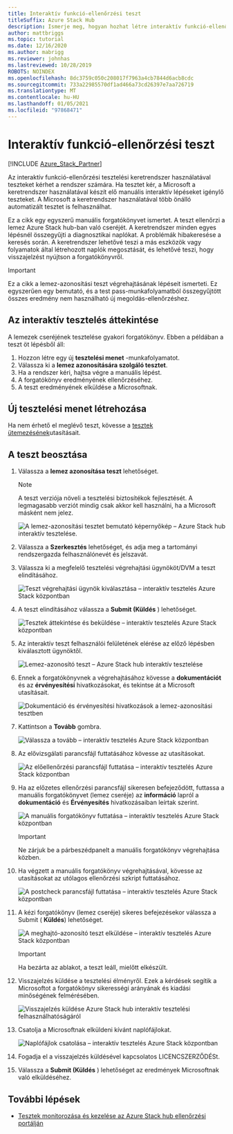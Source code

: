 ```yaml
---
title: Interaktív funkció-ellenőrzési teszt
titleSuffix: Azure Stack Hub
description: Ismerje meg, hogyan hozhat létre interaktív funkció-ellenőrzési teszteket Azure Stack hubhoz szolgáltatásként történő érvényesítéssel.
author: mattbriggs
ms.topic: tutorial
ms.date: 12/16/2020
ms.author: mabrigg
ms.reviewer: johnhas
ms.lastreviewed: 10/28/2019
ROBOTS: NOINDEX
ms.openlocfilehash: 8dc3759c050c208017f7963a4cb7844d6acb8cdc
ms.sourcegitcommit: 733a22985570df1ad466a73cd26397e7aa726719
ms.translationtype: MT
ms.contentlocale: hu-HU
ms.lasthandoff: 01/05/2021
ms.locfileid: "97868471"
---
```

# <a name="interactive-feature-verification-testing"></a>Interaktív funkció-ellenőrzési teszt  

[!INCLUDE [Azure_Stack_Partner](./includes/azure-stack-partner-appliesto.md)]

Az interaktív funkció-ellenőrzési tesztelési keretrendszer használatával teszteket kérhet a rendszer számára. Ha tesztet kér, a Microsoft a keretrendszer használatával készít elő manuális interaktív lépéseket igénylő teszteket. A Microsoft a keretrendszer használatával több önálló automatizált tesztet is felhasználhat.

Ez a cikk egy egyszerű manuális forgatókönyvet ismertet. A teszt ellenőrzi a lemez Azure Stack hub-ban való cseréjét. A keretrendszer minden egyes lépésnél összegyűjti a diagnosztikai naplókat. A problémák hibakeresése a keresés során. A keretrendszer lehetővé teszi a más eszközök vagy folyamatok által létrehozott naplók megosztását, és lehetővé teszi, hogy visszajelzést nyújtson a forgatókönyvről.

> [!Important]  
> Ez a cikk a lemez-azonosítási teszt végrehajtásának lépéseit ismerteti. Ez egyszerűen egy bemutató, és a test pass-munkafolyamatból összegyűjtött összes eredmény nem használható új megoldás-ellenőrzéshez.

## <a name="overview-of-interactive-testing"></a>Az interaktív tesztelés áttekintése

A lemezek cseréjének tesztelése gyakori forgatókönyv. Ebben a példában a teszt öt lépésből áll:

1. Hozzon létre egy új **tesztelési menet** -munkafolyamatot.
2. Válassza ki a **lemez azonosítására szolgáló tesztet**.
3. Ha a rendszer kéri, hajtsa végre a manuális lépést.
4. A forgatókönyv eredményének ellenőrzéséhez.
5. A teszt eredményének elküldése a Microsoftnak.

## <a name="create-a-new-test-pass"></a>Új tesztelési menet létrehozása

Ha nem érhető el meglévő teszt, kövesse a [tesztek ütemezésének](azure-stack-vaas-schedule-test-pass.md)utasításait.

## <a name="schedule-the-test"></a>A teszt beosztása

1. Válassza a **lemez azonosítása teszt** lehetőséget.

    > [!Note]  
    > A teszt verziója növeli a tesztelési biztosítékok fejlesztését. A legmagasabb verziót mindig csak akkor kell használni, ha a Microsoft másként nem jelez.

    ![A lemez-azonosítási tesztet bemutató képernyőkép – Azure Stack hub interaktív tesztelése.](media/azure-stack-vaas-interactive-feature-verification/image4.png)

2. Válassza a **Szerkesztés** lehetőséget, és adja meg a tartományi rendszergazda felhasználónevét és jelszavát.

3. Válassza ki a megfelelő tesztelési végrehajtási ügynököt/DVM a teszt elindításához.

    ![Teszt végrehajtási ügynök kiválasztása – interaktív tesztelés Azure Stack központban](media/azure-stack-vaas-interactive-feature-verification/image5.png)

4. A teszt elindításához válassza a **Submit (Küldés** ) lehetőséget.

    ![Tesztek áttekintése és beküldése – interaktív tesztelés Azure Stack központban](media/azure-stack-vaas-interactive-feature-verification/image6.png)

5. Az interaktív teszt felhasználói felületének elérése az előző lépésben kiválasztott ügynöktől.

    ![Lemez-azonosító teszt – Azure Stack hub interaktív tesztelése](media/azure-stack-vaas-interactive-feature-verification/image8.png)

6. Ennek a forgatókönyvnek a végrehajtásához kövesse a **dokumentációt** és az **érvényesítési** hivatkozásokat, és tekintse át a Microsoft utasításait.

    ![Dokumentáció és érvényesítési hivatkozások a lemez-azonosítási tesztben](media/azure-stack-vaas-interactive-feature-verification/image9.png)

7. Kattintson a **Tovább** gombra.

    ![Válassza a tovább – interaktív tesztelés Azure Stack központban](media/azure-stack-vaas-interactive-feature-verification/image10.png)

8. Az elővizsgálati parancsfájl futtatásához kövesse az utasításokat.

    ![Az előellenőrzési parancsfájl futtatása – interaktív tesztelés Azure Stack központban](media/azure-stack-vaas-interactive-feature-verification/image11.png)

9. Ha az előzetes ellenőrzési parancsfájl sikeresen befejeződött, futtassa a manuális forgatókönyvet (lemez cseréje) az **információ** lapról a **dokumentáció** és **Érvényesítés** hivatkozásaiban leírtak szerint.

    ![A manuális forgatókönyv futtatása – interaktív tesztelés Azure Stack központban](media/azure-stack-vaas-interactive-feature-verification/image12.png)

    > [!Important]  
    > Ne zárjuk be a párbeszédpanelt a manuális forgatókönyv végrehajtása közben.

10. Ha végzett a manuális forgatókönyv végrehajtásával, kövesse az utasításokat az utólagos ellenőrzési szkript futtatásához.

    ![A postcheck parancsfájl futtatása – interaktív tesztelés Azure Stack központban](media/azure-stack-vaas-interactive-feature-verification/image13.png)

11. A kézi forgatókönyv (lemez cseréje) sikeres befejezésekor válassza a Submit ( **Küldés**) lehetőséget.

    ![A meghajtó-azonosító teszt elküldése – interaktív tesztelés Azure Stack központban](media/azure-stack-vaas-interactive-feature-verification/image14.png)

    > [!Important]  
    > Ha bezárta az ablakot, a teszt leáll, mielőtt elkészült.

12. Visszajelzés küldése a tesztelési élményről. Ezek a kérdések segítik a Microsoftot a forgatókönyv sikerességi arányának és kiadási minőségének felmérésében.

    ![Visszajelzés küldése Azure Stack hub interaktív tesztelési felhasználhatóságáról](media/azure-stack-vaas-interactive-feature-verification/image15.png)

13. Csatolja a Microsoftnak elküldeni kívánt naplófájlokat.

    ![Naplófájlok csatolása – interaktív tesztelés Azure Stack központban](media/azure-stack-vaas-interactive-feature-verification/image16.png)

14. Fogadja el a visszajelzés küldésével kapcsolatos LICENCSZERZŐDÉSt.

15. Válassza a **Submit (Küldés** ) lehetőséget az eredmények Microsoftnak való elküldéséhez.

## <a name="next-steps"></a>További lépések

- [Tesztek monitorozása és kezelése az Azure Stack hub ellenőrzési portálján](azure-stack-vaas-monitor-test.md)
